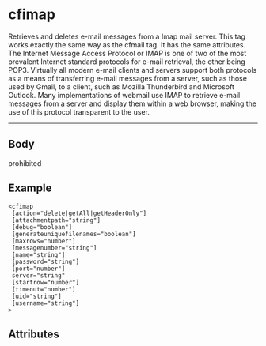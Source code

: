 # cfimap


Retrieves and deletes e-mail messages from a Imap mail server.
		This tag works exactly the same way as the cfmail tag. It has the same attributes.
		The Internet Message Access Protocol or IMAP is one of two of the most prevalent Internet standard protocols for e-mail retrieval,
		the other being POP3. Virtually all modern e-mail clients and servers support both protocols as a means of transferring e-mail messages from a server,
		such as those used by Gmail, to a client, such as Mozilla Thunderbird and Microsoft Outlook.
		Many implementations of webmail use IMAP to retrieve e-mail messages from a server and display them within a web browser,
		making the use of this protocol transparent to the user.

---
## Body
prohibited

## Example
```
<cfimap
 [action="delete|getAll|getHeaderOnly"]
 [attachmentpath="string"]
 [debug="boolean"]
 [generateuniquefilenames="boolean"]
 [maxrows="number"]
 [messagenumber="string"]
 [name="string"]
 [password="string"]
 [port="number"]
 server="string"
 [startrow="number"]
 [timeout="number"]
 [uid="string"]
 [username="string"]
>
```
## Attributes
